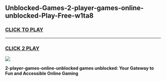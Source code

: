 
## Unblocked-Games-2-player-games-online-unblocked-Play-Free-w1ta8
<h3>
<a href="https://premium76.site?title=2-player-games-online-unblocked&ref=18A">CLICK TO PLAY</a></h3>
<hr>

<h3>
<a href="https://premium76.site?title=2-player-games-online-unblocked&ref=18A">CLICK 2 PLAY</a>
  
</h3>

<a href="https://premium76.site?title=2-player-games-online-unblocked&ref=18A"><img src="https://clearcache.store/games.png"></a>


**2-player-games-online-unblocked games unblocked: Your Gateway to Fun and Accessible Online Gaming**

